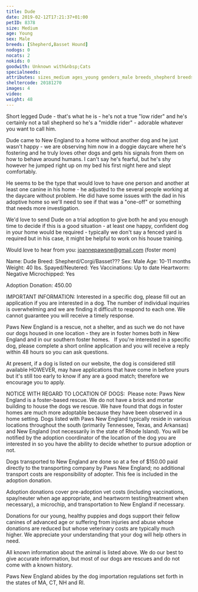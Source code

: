 ```yaml
---
title: Dude
date: 2019-02-12T17:21:37+01:00
petID: 8378
size: Medium
age: Young
sex: Male
breeds: [Shepherd,Basset Hound]
nodogs: 0
nocats: 2
nokids: 0
goodwith: Unknown with&nbsp;Cats
specialneeds: 
attributes: sizes_medium ages_young genders_male breeds_shepherd breeds_basset-hound 
sheltercode: 20181270
images: 4
video: 
weight: 48
---
```


Short legged Dude - that's what he is - he's not a true "low rider" and he's certainly not a tall shepherd so he's a "middle rider" - adorable whatever you want to call him.

Dude came to New England to a home without another dog and he just wasn't happy - we are observing him now in a doggie daycare where he's fostering and he truly loves other dogs and gets his signals from them on how to behave around humans.  I can't say he's fearful, but he's shy however he jumped right up on my bed his first night here and slept comfortably. 

He seems to be the type that would love to have one person and another at least one canine in his home - he adjusted to the several people working at the daycare without problem.  He did have some issues with the dad in his adoptive home so we'll need to see if that was a "one-off" or something that needs more investigation.

We'd love to send Dude on a trial adoption to give both he and you enough time to decide if this is a good situation - at least one happy, confident dog in your home would be required - typically we don't say a fenced yard is required but in his case, it might be helpful to work on his house training.

Would love to hear from you:  joannepawsne@gmail.com  (foster mom)

Name: Dude
Breed: Shepherd/Corgi/Basset???
Sex: Male
Age: 10-11 months
Weight: 40 lbs.
Spayed/Neutered: Yes
Vaccinations: Up to date
Heartworm: Negative 
Microchipped: Yes

Adoption Donation: 450.00

IMPORTANT INFORMATION:
Interested in a specific dog, please fill out an application if you are interested in a dog. The number of individual inquiries is overwhelming and we are finding it difficult to respond to each one. We cannot guarantee you will receive a timely response.

Paws New England is a rescue, not a shelter, and as such we do not have our dogs housed in one location - they are in foster homes both in New England and in our southern foster homes. &#160; If you're interested in a specific dog, please complete a short online application and you will receive a reply within 48 hours so you can ask questions.

At present, if a dog is listed on our website, the dog is considered still available HOWEVER, may have applications that have come in before yours but it's still too early to know if any are a good match; therefore we encourage you to apply.


NOTICE WITH REGARD TO LOCATION OF DOGS: &#160;Please note: Paws New England is a foster-based rescue. We do not have a brick and mortar building to house the dogs we rescue. We have found that dogs in foster homes are much more adoptable because they have been observed in a home setting. Dogs listed with Paws New England typically reside in various locations throughout the south (primarily Tennessee, Texas, and Arkansas) and New England (not necessarily in the state of Rhode Island). You will be notified by the adoption coordinator of the location of the dog you are interested in so you have the ability to decide whether to pursue adoption or not.

Dogs transported to New England are done so at a fee of $150.00 paid directly to the transporting company by Paws New England; no additional transport costs are responsibility of adopter. This fee is included in the adoption donation.

Adoption donations cover pre-adoption vet costs (including vaccinations, spay/neuter when age appropriate, and heartworm testing/treatment when necessary), a microchip, and transportation to New England if necessary.

Donations for our young, healthy puppies and dogs support their fellow canines of advanced age or suffering from injuries and abuse whose donations are reduced but whose veterinary costs are typically much higher. We appreciate your understanding that your dog will help others in need.

All known information about the animal is listed above. We do our best to give accurate information, but most of our dogs are rescues and do not come with a known history.

Paws New England abides by the dog importation regulations set forth in the states of MA, CT, NH and RI.
